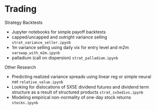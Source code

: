 # Trading

Strategy Backtests
- Jupyter notebooks for simple payoff backtests
- capped/uncapped and outright variance selling <code>strat_variance_seller.ipynb</code>
- 1m variance selling using daily vix for entry level and m2m <code>varswap_with_m2m.ipynb</code>  
- palladium (call on dispersion) <code>strat_palladium.ipynb</code>

Other Research
- Predicting realized variance spreads using linear reg or simple neural net <code>relative_value.ipynb</code>
- Looking for dislocations of SX5E dividend futures and dividend term structure as a result of structured products <code>strat_sx5edivs.ipynb</code>
- Modeling empirical non-normality of one-day stock returns <code>stocks.ipynb</code>
